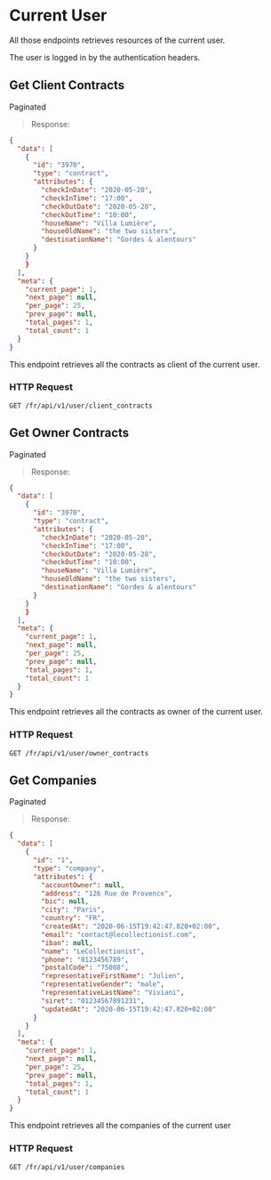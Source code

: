 # Current User

All those endpoints retrieves resources of the current user.

The user is logged in by the authentication headers.

## Get Client Contracts
<span class='badge badge-blue'>Paginated</span>

> Response:

```json
{
  "data": [
    {
      "id": "3970",
      "type": "contract",
      "attributes": {
        "checkInDate": "2020-05-20",
        "checkInTime": "17:00",
        "checkOutDate": "2020-05-28",
        "checkOutTime": "10:00",
        "houseName": "Villa Lumière",
        "houseOldName": "the two sisters",
        "destinationName": "Gordes & alentours"
      }
    }
    }
  ],
  "meta": {
    "current_page": 1,
    "next_page": null,
    "per_page": 25,
    "prev_page": null,
    "total_pages": 1,
    "total_count": 1
  }
}
```

This endpoint retrieves all the contracts as client of the current user.

### HTTP Request

`GET /fr/api/v1/user/client_contracts`

## Get Owner Contracts
<span class='badge badge-blue'>Paginated</span>

> Response:

```json
{
  "data": [
    {
      "id": "3970",
      "type": "contract",
      "attributes": {
        "checkInDate": "2020-05-20",
        "checkInTime": "17:00",
        "checkOutDate": "2020-05-28",
        "checkOutTime": "10:00",
        "houseName": "Villa Lumière",
        "houseOldName": "the two sisters",
        "destinationName": "Gordes & alentours"
      }
    }
    }
  ],
  "meta": {
    "current_page": 1,
    "next_page": null,
    "per_page": 25,
    "prev_page": null,
    "total_pages": 1,
    "total_count": 1
  }
}
```

This endpoint retrieves all the contracts as owner of the current user.

### HTTP Request

`GET /fr/api/v1/user/owner_contracts`


## Get Companies
<span class='badge badge-blue'>Paginated</span>

> Response:

```json
{
  "data": [
    {
      "id": "1",
      "type": "company",
      "attributes": {
        "accountOwner": null,
        "address": "126 Rue de Provence",
        "bic": null,
        "city": "Paris",
        "country": "FR",
        "createdAt": "2020-06-15T19:42:47.820+02:00",
        "email": "contact@lecollectionist.com",
        "iban": null,
        "name": "LeCollectionist",
        "phone": "0123456789",
        "postalCode": "75008",
        "representativeFirstName": "Julien",
        "representativeGender": "male",
        "representativeLastName": "Viviani",
        "siret": "01234567891231",
        "updatedAt": "2020-06-15T19:42:47.820+02:00"
      }
    }
  ],
  "meta": {
    "current_page": 1,
    "next_page": null,
    "per_page": 25,
    "prev_page": null,
    "total_pages": 1,
    "total_count": 1
  }
}
```

This endpoint retrieves all the companies of the current user

### HTTP Request

`GET /fr/api/v1/user/companies`
